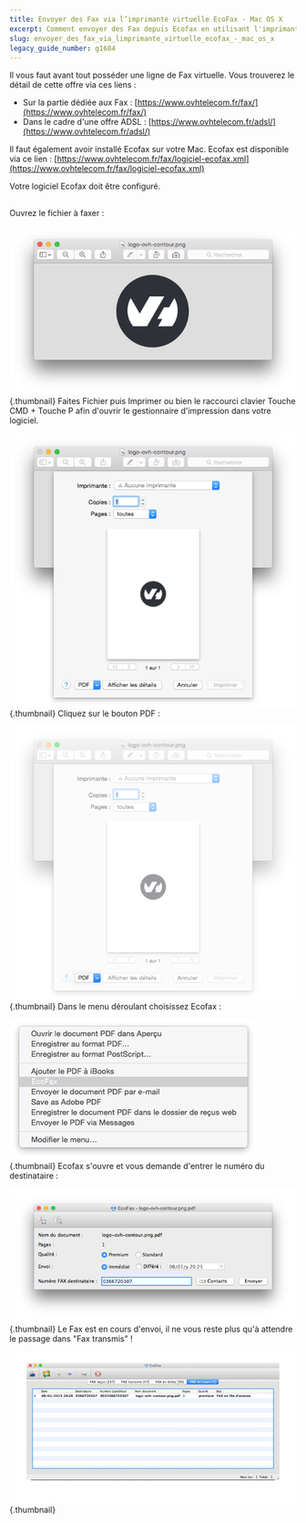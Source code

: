 ```yaml
---
title: Envoyer des Fax via l’imprimante virtuelle EcoFax - Mac OS X
excerpt: Comment envoyer des Fax depuis Ecofax en utilisant l'imprimante virtuelle - Version Mac OS X
slug: envoyer_des_fax_via_limprimante_virtuelle_ecofax_-_mac_os_x
legacy_guide_number: g1684
---
```


Il vous faut avant tout posséder une ligne de Fax virtuelle. Vous trouverez le détail de cette offre via ces liens : 


- Sur la partie dédiée aux Fax : [https://www.ovhtelecom.fr/fax/](https://www.ovhtelecom.fr/fax/)
- Dans le cadre d'une offre ADSL : [https://www.ovhtelecom.fr/adsl/](https://www.ovhtelecom.fr/adsl/)


Il faut également avoir installé Ecofax sur votre Mac. Ecofax est disponible via ce lien : [https://www.ovhtelecom.fr/fax/logiciel-ecofax.xml](https://www.ovhtelecom.fr/fax/logiciel-ecofax.xml)

Votre logiciel Ecofax doit être configuré.


## 
Ouvrez le fichier à faxer :

![](images/img_2486.jpg){.thumbnail}
Faites Fichier puis Imprimer ou bien le raccourci clavier Touche CMD + Touche P afin d'ouvrir le gestionnaire d'impression dans votre logiciel.

![](images/img_2487.jpg){.thumbnail}
Cliquez sur le bouton PDF :

![](images/img_2488.jpg){.thumbnail}
Dans le menu déroulant choisissez Ecofax :

![](images/img_2489.jpg){.thumbnail}
Ecofax s'ouvre et vous demande d'entrer le numéro du destinataire :

![](images/img_2490.jpg){.thumbnail}
Le Fax est en cours d'envoi, il ne vous reste plus qu'à attendre le passage dans "Fax transmis" !

![](images/img_2491.jpg){.thumbnail}

